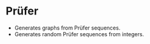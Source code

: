 # Prüfer

* Generates graphs from Prüfer sequences.
* Generates random Prüfer sequences from integers.
